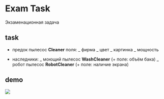 # Exam Task

Экзаменационная задача

## task

- предок пылесос **Cleaner** поля: _ фирма _ цвет _ картинка _ мощность

- наследники: _ моющий пылесос **WashCleaner** (+ поле: объём бака) _ робот
  пылесос **RobotCleaner** (+ поле: наличие экрана)

## demo

<img src="http://res.cloudinary.com/dzsjwgjii/image/upload/v1486815360/javas3exam.png">
